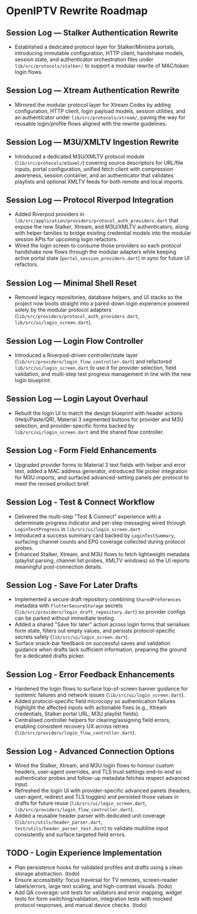 ﻿# OpenIPTV Rewrite Roadmap

## Session Log — Stalker Authentication Rewrite
- Established a dedicated protocol layer for Stalker/Ministra portals, introducing immutable configuration, HTTP client, handshake models, session state, and authenticator orchestration files under `lib/src/protocols/stalker/` to support a modular rewrite of MAC/token login flows.

## Session Log — Xtream Authentication Rewrite
- Mirrored the modular protocol layer for Xtream Codes by adding configuration, HTTP client, login payload models, session utilities, and an authenticator under `lib/src/protocols/xtream/`, paving the way for reusable login/profile flows aligned with the rewrite guidelines.

## Session Log — M3U/XMLTV Ingestion Rewrite
- Introduced a dedicated M3U/XMLTV protocol module (`lib/src/protocols/m3uxml/`) covering source descriptors for URL/file inputs, portal configuration, unified fetch client with compression awareness, session container, and an authenticator that validates playlists and optional XMLTV feeds for both remote and local imports.

## Session Log — Protocol Riverpod Integration
- Added Riverpod providers in `lib/src/application/providers/protocol_auth_providers.dart` that expose the new Stalker, Xtream, and M3U/XMLTV authenticators, along with helper families to bridge existing credential models into the modular session APIs for upcoming login refactors.
- Wired the login screen to consume those providers so each protocol handshake now flows through the modular adapters while keeping active portal state (`portal_session_providers.dart`) in sync for future UI refactors.

## Session Log — Minimal Shell Reset
- Removed legacy repositories, database helpers, and UI stacks so the project now boots straight into a pared-down login experience powered solely by the modular protocol adapters (`lib/src/providers/protocol_auth_providers.dart`, `lib/src/ui/login_screen.dart`).

## Session Log — Login Flow Controller
- Introduced a Riverpod-driven controller/state layer (`lib/src/providers/login_flow_controller.dart`) and refactored `lib/src/ui/login_screen.dart` to use it for provider selection, field validation, and multi-step test progress management in line with the new login blueprint.

## Session Log — Login Layout Overhaul
- Rebuilt the login UI to match the design blueprint with header actions (Help/Paste/QR), Material 3 segmented buttons for provider and M3U selection, and provider-specific forms backed by `lib/src/ui/login_screen.dart` and the shared flow controller.

## Session Log - Form Field Enhancements
- Upgraded provider forms to Material 3 text fields with helper and error text, added a MAC address generator, introduced file picker integration for M3U imports, and surfaced advanced-setting panels per protocol to meet the revised product brief.

## Session Log - Test & Connect Workflow
- Delivered the multi-step "Test & Connect" experience with a determinate progress indicator and per-step messaging wired through `LoginTestProgress` in `lib/src/ui/login_screen.dart`.
- Introduced a success summary card backed by `LoginTestSummary`, surfacing channel counts and EPG coverage collected during protocol probes.
- Enhanced Stalker, Xtream, and M3U flows to fetch lightweight metadata (playlist parsing, channel list probes, XMLTV windows) so the UI reports meaningful post-connection details.

## Session Log - Save For Later Drafts
- Implemented a secure draft repository combining `SharedPreferences` metadata with `FlutterSecureStorage` secrets (`lib/src/providers/login_draft_repository.dart`) so provider configs can be parked without immediate testing.
- Added a shared "Save for later" action across login forms that serialises form state, filters out empty values, and persists protocol-specific secrets safely (`lib/src/ui/login_screen.dart`).
- Surface snack-bar feedback on successful saves and validation guidance when drafts lack sufficient information, preparing the ground for a dedicated drafts picker.

## Session Log - Error Feedback Enhancements
- Hardened the login flows to surface top-of-screen banner guidance for systemic failures and network issues (`lib/src/ui/login_screen.dart`).
- Added protocol-specific field microcopy so authentication failures highlight the affected inputs with actionable fixes (e.g., Xtream credentials, Stalker portal URL, M3U playlist fields).
- Centralised controller helpers for clearing/assigning field errors, enabling consistent recovery UX across retries (`lib/src/providers/login_flow_controller.dart`).

## Session Log - Advanced Connection Options
- Wired the Stalker, Xtream, and M3U login flows to honour custom headers, user-agent overrides, and TLS trust settings end-to-end so authenticator probes and follow-up metadata fetches respect advanced input.
- Refreshed the login UI with provider-specific advanced panels (headers, user-agent, redirect and TLS toggles) and persisted those values in drafts for future reuse (`lib/src/ui/login_screen.dart`, `lib/src/providers/login_flow_controller.dart`).
- Added a reusable header parser with dedicated unit coverage (`lib/src/utils/header_parser.dart`, `test/utils/header_parser_test.dart`) to validate multiline input consistently and surface targeted field errors.

## TODO - Login Experience Implementation
- Plan persistence hooks for validated profiles and drafts using a clean storage abstraction. (todo)
- Ensure accessibility: focus traversal for TV remotes, screen-reader labels/errors, large text scaling, and high-contrast visuals. (todo)
- Add QA coverage: unit tests for validators and error mapping, widget tests for form switching/validation, integration tests with mocked protocol responses, and manual device checks. (todo)
